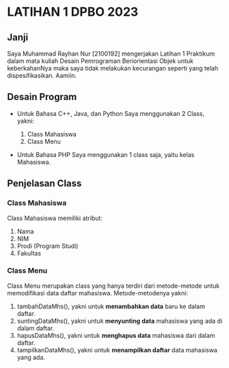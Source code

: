 # LATIHAN 1 DPBO 2023

## Janji
Saya Muhammad Rayhan Nur [2100192] mengerjakan Latihan 1 Praktikum dalam mata kuliah Desain Pemrograman Beriorientasi Objek untuk keberkahanNya maka saya tidak melakukan kecurangan seperti yang telah dispesifikasikan. Aamiin.

## Desain Program
- Untuk Bahasa C++, Java, dan Python
  Saya menggunakan 2 Class, yakni:
  1. Class Mahasiswa
  2. Class Menu
  
 - Untuk Bahasa PHP
   Saya menggunakan 1 class saja, yaitu kelas Mahasiswa.
   
## Penjelasan Class
### Class Mahasiswa
Class Mahasiswa memiliki atribut:
  1. Nama
  2. NIM
  3. Prodi (Program Studi)
  4. Fakultas
  
### Class Menu
Class Menu merupakan class yang hanya terdiri dari metode-metode untuk memodifikasi data daftar mahasiswa. Metode-metodenya yakni:
1) tambahDataMhs(), yakni untuk **menambahkan data** baru ke dalam daftar.
2) suntingDataMhs(), yakni untuk **menyunting data** mahasiswa yang ada di dalam daftar.
3) hapusDataMhs(), yakni untuk **menghapus data** mahasiswa dari dalam daftar.
4) tampilkanDataMhs(), yakni untuk **menampilkan daftar** data mahasiswa yang ada.

